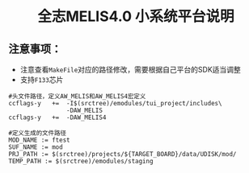 <h1 align="center"> 全志MELIS4.0 小系统平台说明 </h1>

## 注意事项：
* 注意查看`MakeFile`对应的路径修改，需要根据自己平台的SDK适当调整
* 支持`F133`芯片
```
#头文件路径，定义AW_MELIS和AW_MELIS4宏定义
ccflags-y   +=  -I$(srctree)/emodules/tui_project/includes\
                -DAW_MELIS
ccflags-y   +=  -DAW_MELIS4

#定义生成的文件路径
MOD_NAME := ftest
SUF_NAME := mod
PRJ_PATH := $(srctree)/projects/${TARGET_BOARD}/data/UDISK/mod/
TEMP_PATH := $(srctree)/emodules/staging
```
